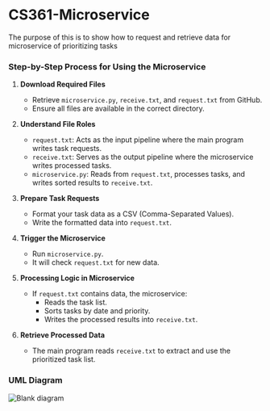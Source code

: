 # CS361-Microservice

The purpose of this is to show how to request and retrieve data for microservice of prioritizing tasks

### Step-by-Step Process for Using the Microservice  

1. **Download Required Files**  
   - Retrieve `microservice.py`, `receive.txt`, and `request.txt` from GitHub.  
   - Ensure all files are available in the correct directory.  

2. **Understand File Roles**  
   - `request.txt`: Acts as the input pipeline where the main program writes task requests.  
   - `receive.txt`: Serves as the output pipeline where the microservice writes processed tasks.  
   - `microservice.py`: Reads from `request.txt`, processes tasks, and writes sorted results to `receive.txt`.  

3. **Prepare Task Requests**  
   - Format your task data as a CSV (Comma-Separated Values).  
   - Write the formatted data into `request.txt`.  

4. **Trigger the Microservice**  
   - Run `microservice.py`.  
   - It will check `request.txt` for new data.  

5. **Processing Logic in Microservice**  
   - If `request.txt` contains data, the microservice:  
     - Reads the task list.  
     - Sorts tasks by date and priority.  
     - Writes the processed results into `receive.txt`.  

6. **Retrieve Processed Data**  
   - The main program reads `receive.txt` to extract and use the prioritized task list.

### UML Diagram

![Blank diagram](https://github.com/user-attachments/assets/8a29680e-20fd-4334-b395-761ae01725ae)
